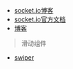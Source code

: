 - [socket.io博客](https://blog.csdn.net/sinat_29673403/article/details/77880626)
- [socket.io官方文档](https://socket.io/docs/)
- [博客](https://www.cnblogs.com/allanli/p/ionic_chat_with_socket_io.html)

> 滑动组件 

- [swiper](http://2.swiper.com.cn/)